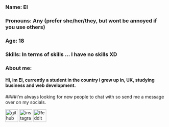 ### Name: El
### Pronouns: Any (prefer she/her/they, but wont be annoyed if you use others)
### Age: 18
### Skills: In terms of skills ... I have no skills XD

### About me:
#### Hi, im El, currently a student in the country i grew up in, UK, studying business and web development.
####i'm always looking for new people to chat with so send me a message over on my socials.

[<img src='https://cdn.jsdelivr.net/npm/simple-icons@3.0.1/icons/github.svg' alt='github' height='40'>](https://github.com/Eldolanx)  [<img src='https://cdn.jsdelivr.net/npm/simple-icons@3.0.1/icons/instagram.svg' alt='instagram' height='40'>](https://www.instagram.com/Eldolanx/)  [<img src='https://cdn.jsdelivr.net/npm/simple-icons@3.0.1/icons/reddit.svg' alt='Reddit' height='40'>](https://www.reddit.com/user/Fivexm)
